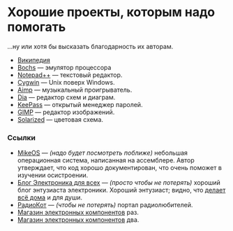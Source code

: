 # Хорошие проекты, которым надо помогать #

...ну или хотя бы высказать благодарность их авторам.

* [Википедия](http://ru.wikipedia.org/)
* [Bochs](http://bochs.sourceforge.net/) — эмулятор процессора
* [Notepad++](http://notepad-plus-plus.org/donate/) — текстовый редактор.
* [Cygwin](http://cygwin.com/donations.html) — Unix поверх Windows.
* [Aimp](http://aimp.ru/) — музыкальный проигрыватель.
* [Dia](https://projects.gnome.org/dia/) — редактор схем и диаграм.
* [KeePass](http://www.keepass.info) — открытый менеджер паролей.
* [GIMP](http://www.gimp.org/) — редактор изображений.
* [Solarized](http://ethanschoonover.com/solarized) — цветовая схема.

### Ссылки
* [MikeOS](http://mikeos.berlios.de/) — _(надо будет посмотреть поближе)_ небольшая операционная система, написанная на ассемблере. Автор утверждает, что код хорошо документирован, что очень поможет в изучении осистроении.
* [Блог Электроника для всех](http://easyelectronics.ru) — _(просто чтобы не потерять)_ хороший блог энтузиаста электроники. Хороший энтузиаст; видно, что [делает всё дома](http://easyelectronics.ru/avtosortirovka-radiodetalej.html) и для души.
* [РадиоКот](http://radiokot.ru/) — _(чтобы не потерять)_ портал радиолюбителей.
* [Магазин электронных компонентов](http://tixer.ru/) раз.
* [Магазин электронных компонентов](http://chipresistor.ru/) два.